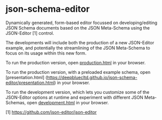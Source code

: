# json-schema-editor
Dynamically generated, form-based editor focussed on developing/editing JSON Schema documents based on the JSON Meta-Schema using the JSON-Editor [1] control. 

The developments will include both the production of a new JSON-Editor example, and potentially the streamlining of the JSON Meta-Schema to focus on its usage within this new form.

To run the production version, open [production.html](https://deepbluecltd.github.io/json-schema-editor/production.html) in your browser.

To run the production version, with a preloaded example schema, open [presentation.html] (https://deepbluecltd.github.io/json-schema-editor/presentation.html) in your browser.

To run the development version, which lets you customize some of the JSON-Editor options at runtime and experiment with different JSON Meta-Schemas,
open [development.html](https://deepbluecltd.github.io/json-schema-editor/development.html) in your browser.


[1] https://github.com/json-editor/json-editor 
